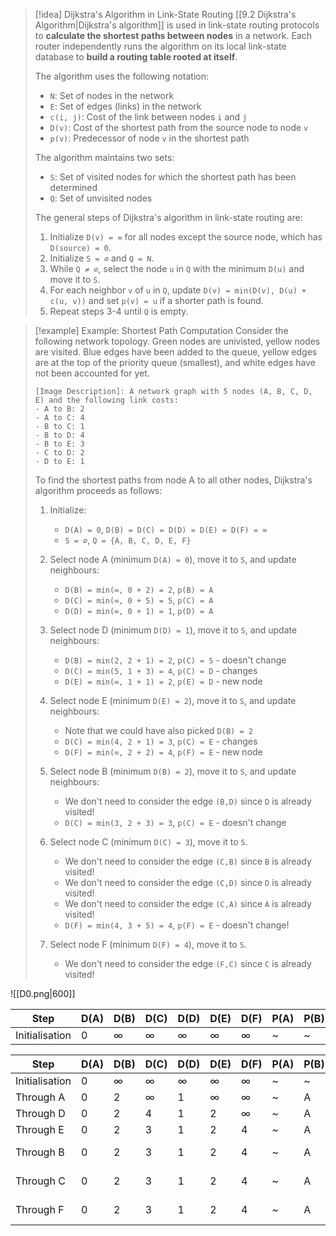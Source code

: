> [!idea] Dijkstra's Algorithm in Link-State Routing
> [[9.2 Dijkstra's Algorithm|Dijkstra's algorithm]] is used in link-state routing protocols to **calculate the shortest paths between nodes** in a network. Each router independently runs the algorithm on its local link-state database to **build a routing table rooted at itself**.
>
> The algorithm uses the following notation:
> - `N`: Set of nodes in the network
> - `E`: Set of edges (links) in the network
> - `c(i, j)`: Cost of the link between nodes `i` and `j`
> - `D(v)`: Cost of the shortest path from the source node to node `v`
> - `p(v)`: Predecessor of node `v` in the shortest path
>
> The algorithm maintains two sets:
> - `S`: Set of visited nodes for which the shortest path has been determined
> - `Q`: Set of unvisited nodes
>
> The general steps of Dijkstra's algorithm in link-state routing are:
> 1. Initialize `D(v) = ∞` for all nodes except the source node, which has `D(source) = 0`.
> 2. Initialize `S = ∅` and `Q = N`.
> 3. While `Q ≠ ∅`, select the node `u` in `Q` with the minimum `D(u)` and move it to `S`.
> 4. For each neighbor `v` of `u` in `Q`, update `D(v) = min(D(v), D(u) + c(u, v))` and set `p(v) = u` if a shorter path is found.
> 5. Repeat steps 3-4 until `Q` is empty.

> [!example] Example: Shortest Path Computation
> Consider the following network topology. Green nodes are univisted, yellow nodes are visited. Blue edges have been added to the queue, yellow edges are at the top of the priority queue (smallest), and white edges have not been accounted for yet.
>
> ```
> [Image Description]: A network graph with 5 nodes (A, B, C, D, E) and the following link costs:
> - A to B: 2
> - A to C: 4
> - B to C: 1
> - B to D: 4
> - B to E: 3
> - C to D: 2
> - D to E: 1
> ```
>
> To find the shortest paths from node A to all other nodes, Dijkstra's algorithm proceeds as follows:
>
> 1. Initialize:
>    - `D(A) = 0`, `D(B) = D(C) = D(D) = D(E) = D(F) = ∞`
>    - `S = ∅`, `Q = {A, B, C, D, E, F}`
>
> 2. Select node A (minimum `D(A) = 0`), move it to `S`, and update neighbours:
>    - `D(B) = min(∞, 0 + 2) = 2`, `p(B) = A`
>    - `D(C) = min(∞, 0 + 5) = 5`, `p(C) = A`
>    - `D(D) = min(∞, 0 + 1) = 1`, `p(D) = A`
>
> 3. Select node D (minimum `D(D) = 1`), move it to `S`, and update neighbours:
>    - `D(B) = min(2, 2 + 1) = 2`, `p(C) = S` - doesn't change
>    - `D(C) = min(5, 1 + 3) = 4`, `p(C) = D` - changes
>    - `D(E) = min(∞, 1 + 1) = 2`, `p(E) = D` - new node
>
> 4. Select node E (minimum `D(E) = 2`), move it to `S`, and update neighbours:
>    - Note that we could have also picked `D(B) = 2`
>    - `D(C) = min(4, 2 + 1) = 3`, `p(C) = E` - changes
>    - `D(F) = min(∞, 2 + 2) = 4`, `p(F) = E` - new node
>    
> 5. Select node B (minimum `D(B) = 2`), move it to `S`, and update neighbours:
>    - We don't need to consider the edge `(B,D)` since `D` is already visited!
>    - `D(C) = min(3, 2 + 3) = 3`, `p(C) = E` - doesn't change
>
> 6. Select node C (minimum `D(C) = 3`), move it to `S`.
>    - We don't need to consider the edge `(C,B)` since `B` is already visited!
>    - We don't need to consider the edge `(C,D)` since `D` is already visited!
>    - We don't need to consider the edge `(C,A)` since `A` is already visited!
>    - `D(F) = min(4, 3 + 5) = 4`, `p(F) = E` - doesn't change!
>7. Select node F (minimum `D(F) = 4`), move it to `S`.
>    - We don't need to consider the edge `(F,C)` since `C` is already visited!


![[D0.png|600]]

| Step           | D(A) | D(B) | D(C) | D(D) | D(E) | D(F) | P(A) | P(B) | P(C) | P(D) | P(E) | D(F) | Visited          |
| -------------- | ---- | ---- | ---- | ---- | ---- | ---- | ---- | ---- | ---- | ---- | ---- | ---- | ---------------- |
| Initialisation | 0    | ∞    | ∞    | ∞    | ∞    | ∞    | ~    | ~    | ~    | ~    | ~    | ~    | ~                |



| Step           | D(A) | D(B) | D(C) | D(D) | D(E) | D(F) | P(A) | P(B) | P(C) | P(D) | P(E) | D(F) | Visited          |
| -------------- | ---- | ---- | ---- | ---- | ---- | ---- | ---- | ---- | ---- | ---- | ---- | ---- | ---------------- |
| Initialisation | 0    | ∞    | ∞    | ∞    | ∞    | ∞    | ~    | ~    | ~    | ~    | ~    | ~    | ~                |
| Through A      | 0    | 2    | ∞    | 1    | ∞    | ∞    | ~    | A    | ~    | A    | ~    | ~    | A                |
| Through D      | 0    | 2    | 4    | 1    | 2    | ∞    | ~    | A    | D    | A    | D    | ~    | A, D             |
| Through E      | 0    | 2    | 3    | 1    | 2    | 4    | ~    | A    | E    | A    | D    | E    | A, D, E          |
| Through B      | 0    | 2    | 3    | 1    | 2    | 4    | ~    | A    | E    | A    | D    | E    | A, B, D, E       |
| Through C      | 0    | 2    | 3    | 1    | 2    | 4    | ~    | A    | E    | A    | D    | E    | A, B, C, D, E    |
| Through F      | 0    | 2    | 3    | 1    | 2    | 4    | ~    | A    | E    | A    | D    | E    | A, B, C, D, E, F |

